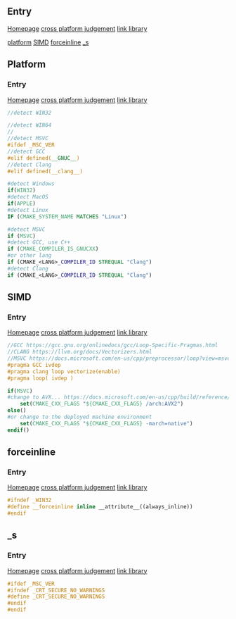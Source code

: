 ## Entry
[Homepage](../README.md)
[cross platform judgement](cross_platform.md)
[link library](library.md)

[platform](##platform)
[SIMD](##simd)
[forceinline](##forceinline)
[_s](##_s)
## Platform
### Entry
[Homepage](../README.md)
[cross platform judgement](cross_platform.md)
[link library](library.md)
```C++
//detect WIN32

//detect WIN64
//
//detect MSVC
#ifdef _MSC_VER
//detect GCC
#elif defined(__GNUC__)
//detect Clang
#elif defined(__clang__)
```
```cmake
#detect Windows
if(WIN32)
#detect MacOS
if(APPLE)
#detect Linux
IF (CMAKE_SYSTEM_NAME MATCHES "Linux")

#detect MSVC
if (MSVC)
#detect GCC, use C++
if (CMAKE_COMPILER_IS_GNUCXX)
#or other lang
if (CMAKE_<LANG>_COMPILER_ID STREQUAL "Clang")
#detect Clang
if (CMAKE_<LANG>_COMPILER_ID STREQUAL "Clang")
```
## SIMD
### Entry
[Homepage](../README.md)
[cross platform judgement](cross_platform.md)
[link library](library.md)
```C++
//GCC https://gcc.gnu.org/onlinedocs/gcc/Loop-Specific-Pragmas.html
//CLANG https://llvm.org/docs/Vectorizers.html
//MSVC https://docs.microsoft.com/en-us/cpp/preprocessor/loop?view=msvc-160
#pragma GCC ivdep
#pragma clang loop vectorize(enable) 
#pragma loop( ivdep )
```
```cmake
if(MSVC)
#change to AVX... https://docs.microsoft.com/en-us/cpp/build/reference/arch-minimum-cpu-architecture?view=msvc-160
    set(CMAKE_CXX_FLAGS "${CMAKE_CXX_FLAGS} /arch:AVX2")
else()
#or change to the deployed machine environment
    set(CMAKE_CXX_FLAGS "${CMAKE_CXX_FLAGS} -march=native")
endif()
```

## forceinline
### Entry
[Homepage](../README.md)
[cross platform judgement](cross_platform.md)
[link library](library.md)
```C++
#ifndef _WIN32
#define __forceinline inline __attribute__((always_inline))
#endif
```

## _s
### Entry
[Homepage](../README.md)
[cross platform judgement](cross_platform.md)
[link library](library.md)
```C++
#ifdef _MSC_VER
#ifndef _CRT_SECURE_NO_WARNINGS
#define _CRT_SECURE_NO_WARNINGS
#endif
#endif
```